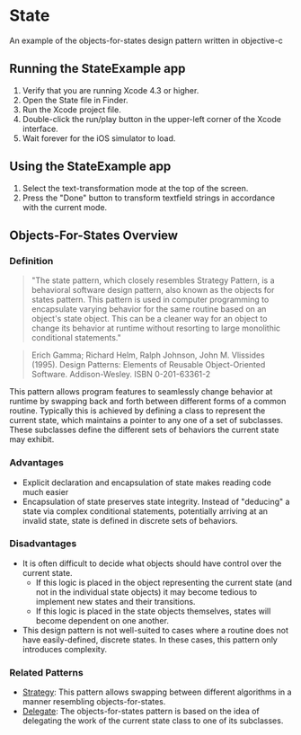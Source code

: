 # State

An example of the objects-for-states design pattern written in objective-c

## Running the StateExample app
1. Verify that you are running Xcode 4.3 or higher.
2. Open the State file in Finder.
3. Run the Xcode project file.
4. Double-click the run/play button in the upper-left corner of the Xcode interface.
5. Wait forever for the iOS simulator to load.

## Using the StateExample app
1. Select the text-transformation mode at the top of the screen.
2. Press the "Done" button to transform textfield strings in accordance with the current mode.

## Objects-For-States Overview

### Definition
> "The state pattern, which closely resembles Strategy Pattern, is a behavioral software design pattern, also known as the objects for states pattern. This pattern is used in computer programming to encapsulate varying behavior for the same routine based on an object's state object. This can be a cleaner way for an object to change its behavior at runtime without resorting to large monolithic conditional statements."

>Erich Gamma; Richard Helm, Ralph Johnson, John M. Vlissides (1995). Design Patterns: Elements of Reusable Object-Oriented Software. Addison-Wesley. ISBN 0-201-63361-2

This pattern allows program features to seamlessly change behavior at runtime by swapping back and forth between different forms of a common routine. Typically this is achieved by defining a class to represent the current state, which maintains a pointer to any one of a set of subclasses. These subclasses define the different sets of behaviors the current state may exhibit.

### Advantages
- Explicit declaration and encapsulation of state makes reading code much easier
- Encapsulation of state preserves state integrity. Instead of "deducing" a state via complex conditional statements, potentially arriving at an invalid state, state is defined in discrete sets of behaviors.

### Disadvantages
- It is often difficult to decide what objects should have control over the current state.
  - If this logic is placed in the object representing the current state (and not in the individual state objects) it may become tedious to implement new states and their transitions.
  - If this logic is placed in the state objects themselves, states will become dependent on one another.
- This design pattern is not well-suited to cases where a routine does not have easily-defined, discrete states. In these cases, this pattern only introduces complexity.  

### Related Patterns
- [Strategy](https://github.com/jeffweiss/intern-design-patterns/tree/master/Strategy): This pattern allows swapping between different algorithms in a manner resembling objects-for-states.
- [Delegate](http://en.wikipedia.org/wiki/Delegation_pattern): The objects-for-states pattern is based on the idea of delegating the work of the current state class to one of its subclasses.